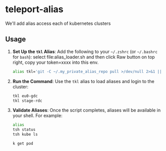 # teleport-alias
We'll add alias access each of kubernetes clusters

## Usage

1. **Set Up the `tkl` Alias**:
   Add the following to your `~/.zshrc` (or `~/.bashrc` for `bash`):
   select file:alias_loader.sh and then click Raw button on top right, copy your token=xxxx into this env.
   ```bash
   alias tkl='git -C ~/.my_private_alias_repo pull >/dev/null 2>&1 || git clone git@github.com:extremenetworks/teleport-alias.git ~/.my_private_alias_repo; source ~/.my_private_alias_repo/alias_loader.sh'
   ```

2. **Run the Command**:
   Use the `tkl` alias to load aliases and login to the cluster:
   ```bash
   tkl eu0-gdc
   tkl stage-rdc
   ```

3. **Validate Aliases**:
   Once the script completes, aliases will be available in your shell. For example:
   ```bash
   alias
   tsh status
   tsh kube ls
   
   k get pod
   ```
